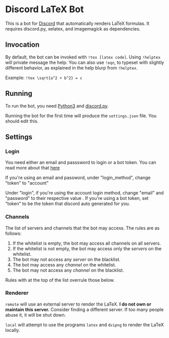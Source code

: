 # Discord LaTeX Bot

This is a bot for [Discord](https://discordapp.com/) that automatically renders LaTeX formulas. It requires discord.py, xelatex, and imagemagick as dependencies. 

## Invocation

By default, the bot can be invoked with `!tex [latex code]`. Using `!helptex` will private message the help. You can also use `!eqn`, to typeset with slightly different behavior, as explained in the help blurp from `!helptex`.  

Example: `!tex \sqrt{a^2 + b^2} = c`

## Running

To run the bot, you need [Python3](https://www.python.org/) and [discord.py](https://github.com/Rapptz/discord.py).

Running the bot for the first time will produce the `settings.json` file. You should edit this.

## Settings

### Login
You need either an email and passsword to login or a bot token. You can read more about that [here](https://discordapp.com/developers/docs/topics/oauth2#bot-vs-user-accounts)

If you're using an email and password, under "login_method", change "token" to "account"

Under "login", if you're using the account login method, change "email" and "password" to their respective value . If you're using a bot token, set "token" to be the token that discord auto generated for you.

### Channels

The list of servers and channels that the bot may access. The rules are as follows:
	
1. If the whitelist is empty, the bot may access all channels on all servers.
2. If the whitelist is not empty, the bot may access only the *servers* on the whitelist.
3. The bot may not access any *server* on the blacklist.
4. The bot may access any *channel* on the whitelist.
5. The bot may not access any *channel* on the blacklist.

Rules with at the top of the list overrule those below. 

### Renderer

`remote` will use an external server to render the LaTeX. **I do not own or maintain this server.**
Consider finding a different server. If too many people abuse it, it will be shut down.

`local` will attempt to use the programs `latex` and `dvipng` to render the LaTeX locally.
